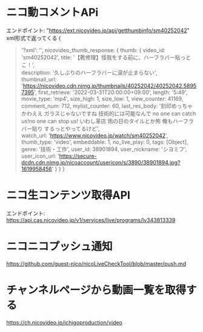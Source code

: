 # ニコ動コメントAPi
エンドポイント: "https://ext.nicovideo.jp/api/getthumbinfo/sm40252042"
xml形式で返ってくる
{
>    '?xml': '',
>    nicovideo_thumb_response: {
>      thumb: {
>        video_id: 'sm40252042',
>        title: '【靴修理】怪我をする前に、ハーフラバー貼っとこ！',  
>        description: '久しぶりのハーフラバーに涙が止まらない',      
>        thumbnail_url: 'https://nicovideo.cdn.nimg.jp/thumbnails/40252042/40252042.58957395',
>        first_retrieve: '2022-03-31T20:00:00+09:00',
>        length: '5:49',
>        movie_type: 'mp4',
>        size_high: 1,
>        size_low: 1,
>        view_counter: 41169,
>        comment_num: 712,
>        mylist_counter: 60,
>        last_res_body: '刻印めっちゃかわええ ガラスじゃないですね 技術的には可能なんで no one can catch us!no one can stop us! いわし革店 雨の日のタイルとか怖 俺もハーフラバー貼り するっとやってるけど',    
>        watch_url: 'https://www.nicovideo.jp/watch/sm40252042',     
>        thumb_type: 'video',
>        embeddable: 1,
>        no_live_play: 0,
>        tags: [Object],
>        genre: '技術・工作',
>        user_id: 38901894,
>        user_nickname: 'シヨミフ',
>        user_icon_url: 'https://secure-dcdn.cdn.nimg.jp/nicoaccount/usericon/s/3890/38901894.jpg?1619958456'
>      }
>    }
>  }

# ニコ生コンテンツ取得API
エンドポイント: https://api.cas.nicovideo.jp/v1/services/live/programs/lv343813339


# ニコニコプッシュ通知
https://github.com/guest-nico/nicoLiveCheckTool/blob/master/push.md

# チャンネルページから動画一覧を取得する
https://ch.nicovideo.jp/ichigoproduction/video